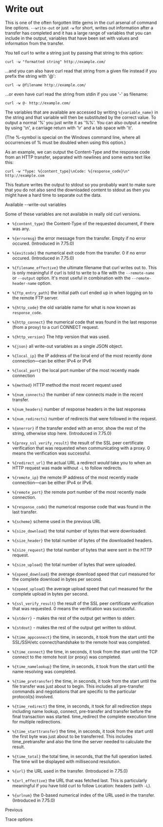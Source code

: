 

























# <span class="text-4505230f--DisplayH900-bfb998fa--textContentFamily-49a318e1">Write out</span>

<span class="text-4505230f--UIH300-2063425d--textUIFamily-5ebd8e40--text-8ee2c8b2"></span>

<span class="text-4505230f--TextH400-3033861f--textContentFamily-49a318e1"><span data-key="d62488f66c6e4fddb59da3d1519aa87e"><span data-offset-key="d62488f66c6e4fddb59da3d1519aa87e:0">This is one of the often forgotten little gems in the curl arsenal of command line options. </span><span data-offset-key="d62488f66c6e4fddb59da3d1519aa87e:1">`--write-out`</span><span data-offset-key="d62488f66c6e4fddb59da3d1519aa87e:2"> or just </span><span data-offset-key="d62488f66c6e4fddb59da3d1519aa87e:3">`-w`</span><span data-offset-key="d62488f66c6e4fddb59da3d1519aa87e:4"> for short, writes out information after a transfer has completed and it has a large range of variables that you can include in the output, variables that have been set with values and information from the transfer.</span></span></span>

<span class="text-4505230f--TextH400-3033861f--textContentFamily-49a318e1"><span data-key="ad7a400555464acca77639cd5e3aac4a"><span data-offset-key="ad7a400555464acca77639cd5e3aac4a:0">You tell curl to write a string just by passing that string to this option:</span></span></span>

    curl -w "formatted string" http://example.com/

<span class="text-4505230f--TextH400-3033861f--textContentFamily-49a318e1"><span data-key="5a6d1183378b49eeb90d05e7cdf706b3"><span data-offset-key="5a6d1183378b49eeb90d05e7cdf706b3:0">…and you can also have curl read that string from a given file instead if you prefix the string with '@':</span></span></span>

    curl -w @filename http://example.com/

<span class="text-4505230f--TextH400-3033861f--textContentFamily-49a318e1"><span data-key="d57d19cb57ce44c1b24a7722cc97120d"><span data-offset-key="d57d19cb57ce44c1b24a7722cc97120d:0">…or even have curl read the string from stdin if you use '-' as filename:</span></span></span>

    curl -w @- http://example.com/

<span class="text-4505230f--TextH400-3033861f--textContentFamily-49a318e1"><span data-key="46c42b56c0894ab196ccac99b04e6998"><span data-offset-key="46c42b56c0894ab196ccac99b04e6998:0">The variables that are available are accessed by writing </span><span data-offset-key="46c42b56c0894ab196ccac99b04e6998:1">`%{variable_name}`</span><span data-offset-key="46c42b56c0894ab196ccac99b04e6998:2"> in the string and that variable will then be substituted by the correct value. To output a normal '%' you just write it as '%%'. You can also output a newline by using '\\n', a carriage return with '\\r' and a tab space with '\\t'.</span></span></span>

<span class="text-4505230f--TextH400-3033861f--textContentFamily-49a318e1"><span data-key="d53e6bedb94141488a8d632c86d25fb7"><span data-offset-key="d53e6bedb94141488a8d632c86d25fb7:0">(The %-symbol is special on the Windows command line, where all occurrences of % must be doubled when using this option.)</span></span></span>

<span class="text-4505230f--TextH400-3033861f--textContentFamily-49a318e1"><span data-key="af825fd2a0d04a84b6408366db287b71"><span data-offset-key="af825fd2a0d04a84b6408366db287b71:0">As an example, we can output the Content-Type and the response code from an HTTP transfer, separated with newlines and some extra text like this:</span></span></span>

    curl -w "Type: %{content_type}\nCode: %{response_code}\n" http://example.com

<span class="text-4505230f--TextH400-3033861f--textContentFamily-49a318e1"><span data-key="71381ee904174d47ad898044b1b16cf7"><span data-offset-key="71381ee904174d47ad898044b1b16cf7:0">This feature writes the output to stdout so you probably want to make sure that you do not also send the downloaded content to stdout as then you might have a hard time to separate out the data.</span></span></span>

<span class="text-4505230f--HeadingH700-04e1a2a3--textContentFamily-49a318e1"><span data-key="d6f9f53c24bf4a1986ed822f65bc53e8"><span data-offset-key="d6f9f53c24bf4a1986ed822f65bc53e8:0">Available --write-out variables</span></span></span>

<span class="text-4505230f--TextH400-3033861f--textContentFamily-49a318e1"><span data-key="d16d1b92122e403ca568a3d853b91028"><span data-offset-key="d16d1b92122e403ca568a3d853b91028:0">Some of these variables are not available in really old curl versions.</span></span></span>

- <span class="text-4505230f--TextH400-3033861f--textContentFamily-49a318e1"><span data-key="dee84225f4544c278d1db53a6160f3fa"><span data-offset-key="dee84225f4544c278d1db53a6160f3fa:0">`%{content_type}`</span><span data-offset-key="dee84225f4544c278d1db53a6160f3fa:1"> the Content-Type of the requested document, if there was any.</span></span></span>

- <span class="text-4505230f--TextH400-3033861f--textContentFamily-49a318e1"><span data-key="8ba21bb0b0254ab59925419b1915845e"><span data-offset-key="8ba21bb0b0254ab59925419b1915845e:0">`%{errormsg}`</span><span data-offset-key="8ba21bb0b0254ab59925419b1915845e:1"> the error message from the transfer. Empty if no error occured. (Introduced in 7.75.0)</span></span></span>

- <span class="text-4505230f--TextH400-3033861f--textContentFamily-49a318e1"><span data-key="66545b76442440c9b013f09779735fcc"><span data-offset-key="66545b76442440c9b013f09779735fcc:0">`%{exitcode}`</span><span data-offset-key="66545b76442440c9b013f09779735fcc:1"> the numerical exit code from the transfer. 0 if no error occured. (Introduced in 7.75.0)</span></span></span>

- <span class="text-4505230f--TextH400-3033861f--textContentFamily-49a318e1"><span data-key="f8cdc23acc8a4663a31fbd60bb24fb1b"><span data-offset-key="f8cdc23acc8a4663a31fbd60bb24fb1b:0">`%{filename_effective}`</span><span data-offset-key="f8cdc23acc8a4663a31fbd60bb24fb1b:1"> the ultimate filename that curl writes out to. This is only meaningful if curl is told to write to a file with the </span><span data-offset-key="f8cdc23acc8a4663a31fbd60bb24fb1b:2">`--remote-name`</span><span data-offset-key="f8cdc23acc8a4663a31fbd60bb24fb1b:3"> or </span><span data-offset-key="f8cdc23acc8a4663a31fbd60bb24fb1b:4">`--output`</span><span data-offset-key="f8cdc23acc8a4663a31fbd60bb24fb1b:5"> option. It's most useful in combination with the </span><span data-offset-key="f8cdc23acc8a4663a31fbd60bb24fb1b:6">`--remote-header-name`</span><span data-offset-key="f8cdc23acc8a4663a31fbd60bb24fb1b:7"> option.</span></span></span>

- <span class="text-4505230f--TextH400-3033861f--textContentFamily-49a318e1"><span data-key="dbddde0451ca4b32bd5255ef34220a3a"><span data-offset-key="dbddde0451ca4b32bd5255ef34220a3a:0">`%{ftp_entry_path}`</span><span data-offset-key="dbddde0451ca4b32bd5255ef34220a3a:1"> the initial path curl ended up in when logging on to the remote FTP server.</span></span></span>

- <span class="text-4505230f--TextH400-3033861f--textContentFamily-49a318e1"><span data-key="1712af33813b4d5d8307eef2c0559e8f"><span data-offset-key="1712af33813b4d5d8307eef2c0559e8f:0">`%{http_code}`</span><span data-offset-key="1712af33813b4d5d8307eef2c0559e8f:1"> the old variable name for what is now known as </span><span data-offset-key="1712af33813b4d5d8307eef2c0559e8f:2">`response_code`</span><span data-offset-key="1712af33813b4d5d8307eef2c0559e8f:3">.</span></span></span>

- <span class="text-4505230f--TextH400-3033861f--textContentFamily-49a318e1"><span data-key="2690f1e2f18840359aa77550f863996e"><span data-offset-key="2690f1e2f18840359aa77550f863996e:0">`%{http_connect}`</span><span data-offset-key="2690f1e2f18840359aa77550f863996e:1"> the numerical code that was found in the last response (from a proxy) to a curl CONNECT request.</span></span></span>

- <span class="text-4505230f--TextH400-3033861f--textContentFamily-49a318e1"><span data-key="87fe8ad1339d46799e286dbbc84814a9"><span data-offset-key="87fe8ad1339d46799e286dbbc84814a9:0">`%{http_version}`</span><span data-offset-key="87fe8ad1339d46799e286dbbc84814a9:1"> The http version that was used.</span></span></span>

- <span class="text-4505230f--TextH400-3033861f--textContentFamily-49a318e1"><span data-key="90973dcd7f78445bbe200d2ac688b8ca"><span data-offset-key="90973dcd7f78445bbe200d2ac688b8ca:0">`%{json}`</span><span data-offset-key="90973dcd7f78445bbe200d2ac688b8ca:1"> all write-out variables as a single JSON object.</span></span></span>

- <span class="text-4505230f--TextH400-3033861f--textContentFamily-49a318e1"><span data-key="c240c090be594f92800fcbf28f4145eb"><span data-offset-key="c240c090be594f92800fcbf28f4145eb:0">`%{local_ip}`</span><span data-offset-key="c240c090be594f92800fcbf28f4145eb:1"> the IP address of the local end of the most recently done connection—can be either IPv4 or IPv6</span></span></span>

- <span class="text-4505230f--TextH400-3033861f--textContentFamily-49a318e1"><span data-key="0b89ba25ca7e4a13b56ffbb1c7848680"><span data-offset-key="0b89ba25ca7e4a13b56ffbb1c7848680:0">`%{local_port}`</span><span data-offset-key="0b89ba25ca7e4a13b56ffbb1c7848680:1"> the local port number of the most recently made connection</span></span></span>

- <span class="text-4505230f--TextH400-3033861f--textContentFamily-49a318e1"><span data-key="e89da06dde7b451680692b02506f04c9"><span data-offset-key="e89da06dde7b451680692b02506f04c9:0">`%{method}`</span><span data-offset-key="e89da06dde7b451680692b02506f04c9:1"> HTTP method the most recent request used</span></span></span>

- <span class="text-4505230f--TextH400-3033861f--textContentFamily-49a318e1"><span data-key="3617b8a4d00e4cb19456f05944e427ec"><span data-offset-key="3617b8a4d00e4cb19456f05944e427ec:0">`%{num_connects}`</span><span data-offset-key="3617b8a4d00e4cb19456f05944e427ec:1"> the number of new connects made in the recent transfer.</span></span></span>

- <span class="text-4505230f--TextH400-3033861f--textContentFamily-49a318e1"><span data-key="5da66b11534c403e86b08f972a4747c7"><span data-offset-key="5da66b11534c403e86b08f972a4747c7:0">`%{num_headers}`</span><span data-offset-key="5da66b11534c403e86b08f972a4747c7:1"> number of response headers in the last responsea</span></span></span>

- <span class="text-4505230f--TextH400-3033861f--textContentFamily-49a318e1"><span data-key="4e03475c8afe41e09f0434f13c5d1084"><span data-offset-key="4e03475c8afe41e09f0434f13c5d1084:0">`%{num_redirects}`</span><span data-offset-key="4e03475c8afe41e09f0434f13c5d1084:1"> number of redirects that were followed in the request.</span></span></span>

- <span class="text-4505230f--TextH400-3033861f--textContentFamily-49a318e1"><span data-key="166bcc113ef5469b8994b9471eb1bbc4"><span data-offset-key="166bcc113ef5469b8994b9471eb1bbc4:0">`%{onerror}`</span><span data-offset-key="166bcc113ef5469b8994b9471eb1bbc4:1"> if the transfer ended with an error, show the rest of the string, otherwise stop here. (Introduced in 7.75.0)</span></span></span>

- <span class="text-4505230f--TextH400-3033861f--textContentFamily-49a318e1"><span data-key="390662d27e9c45e484790c21845f2766"><span data-offset-key="390662d27e9c45e484790c21845f2766:0">`%{proxy_ssl_verify_result}`</span><span data-offset-key="390662d27e9c45e484790c21845f2766:1"> the result of the SSL peer certificate verification that was requested when communicating with a proxy. 0 means the verification was successful.</span></span></span>

- <span class="text-4505230f--TextH400-3033861f--textContentFamily-49a318e1"><span data-key="913f3a36eff74751b58dcad31e411b7b"><span data-offset-key="913f3a36eff74751b58dcad31e411b7b:0">`%{redirect_url}`</span><span data-offset-key="913f3a36eff74751b58dcad31e411b7b:1"> the actual URL a redirect </span><span data-offset-key="913f3a36eff74751b58dcad31e411b7b:2">_would_</span><span data-offset-key="913f3a36eff74751b58dcad31e411b7b:3"> take you to when an HTTP request was made without </span><span data-offset-key="913f3a36eff74751b58dcad31e411b7b:4">`-L`</span><span data-offset-key="913f3a36eff74751b58dcad31e411b7b:5"> to follow redirects.</span></span></span>

- <span class="text-4505230f--TextH400-3033861f--textContentFamily-49a318e1"><span data-key="a484a25fdb4d4571a7099f7de0dee0e8"><span data-offset-key="a484a25fdb4d4571a7099f7de0dee0e8:0">`%{remote_ip}`</span><span data-offset-key="a484a25fdb4d4571a7099f7de0dee0e8:1"> the remote IP address of the most recently made connection—can be either IPv4 or IPv6.</span></span></span>

- <span class="text-4505230f--TextH400-3033861f--textContentFamily-49a318e1"><span data-key="7c4837f1cfb947bcbd51695b386194c6"><span data-offset-key="7c4837f1cfb947bcbd51695b386194c6:0">`%{remote_port}`</span><span data-offset-key="7c4837f1cfb947bcbd51695b386194c6:1"> the remote port number of the most recently made connection.</span></span></span>

- <span class="text-4505230f--TextH400-3033861f--textContentFamily-49a318e1"><span data-key="3ab7553e4a454bdeab5225ac0992e0c1"><span data-offset-key="3ab7553e4a454bdeab5225ac0992e0c1:0">`%{response_code}`</span><span data-offset-key="3ab7553e4a454bdeab5225ac0992e0c1:1"> the numerical response code that was found in the last transfer.</span></span></span>

- <span class="text-4505230f--TextH400-3033861f--textContentFamily-49a318e1"><span data-key="ee2b60650ec84169a21241bd78fbfd07"><span data-offset-key="ee2b60650ec84169a21241bd78fbfd07:0">`%{scheme}`</span><span data-offset-key="ee2b60650ec84169a21241bd78fbfd07:1"> scheme used in the previous URL</span></span></span>

- <span class="text-4505230f--TextH400-3033861f--textContentFamily-49a318e1"><span data-key="49efa41d19084bbb97c17a5bae0e0b65"><span data-offset-key="49efa41d19084bbb97c17a5bae0e0b65:0">`%{size_download}`</span><span data-offset-key="49efa41d19084bbb97c17a5bae0e0b65:1"> the total number of bytes that were downloaded.</span></span></span>

- <span class="text-4505230f--TextH400-3033861f--textContentFamily-49a318e1"><span data-key="a881e9b2eecf485286e3a77c9e290128"><span data-offset-key="a881e9b2eecf485286e3a77c9e290128:0">`%{size_header}`</span><span data-offset-key="a881e9b2eecf485286e3a77c9e290128:1"> the total number of bytes of the downloaded headers.</span></span></span>

- <span class="text-4505230f--TextH400-3033861f--textContentFamily-49a318e1"><span data-key="a36fb10b37074487b94aca14d5a5bd2d"><span data-offset-key="a36fb10b37074487b94aca14d5a5bd2d:0">`%{size_request}`</span><span data-offset-key="a36fb10b37074487b94aca14d5a5bd2d:1"> the total number of bytes that were sent in the HTTP request.</span></span></span>

- <span class="text-4505230f--TextH400-3033861f--textContentFamily-49a318e1"><span data-key="6538f4b041324a2c8748a90fb4355e85"><span data-offset-key="6538f4b041324a2c8748a90fb4355e85:0">`%{size_upload}`</span><span data-offset-key="6538f4b041324a2c8748a90fb4355e85:1"> the total number of bytes that were uploaded.</span></span></span>

- <span class="text-4505230f--TextH400-3033861f--textContentFamily-49a318e1"><span data-key="da59e695c6ac4091af498aaeb6be2414"><span data-offset-key="da59e695c6ac4091af498aaeb6be2414:0">`%{speed_download}`</span><span data-offset-key="da59e695c6ac4091af498aaeb6be2414:1"> the average download speed that curl measured for the complete download in bytes per second.</span></span></span>

- <span class="text-4505230f--TextH400-3033861f--textContentFamily-49a318e1"><span data-key="99d3a4dfa5614eebb22a3cc4febb92c4"><span data-offset-key="99d3a4dfa5614eebb22a3cc4febb92c4:0">`%{speed_upload}`</span><span data-offset-key="99d3a4dfa5614eebb22a3cc4febb92c4:1"> the average upload speed that curl measured for the complete upload in bytes per second.</span></span></span>

- <span class="text-4505230f--TextH400-3033861f--textContentFamily-49a318e1"><span data-key="6cc5cbaff8a3431aafb8cec15509c667"><span data-offset-key="6cc5cbaff8a3431aafb8cec15509c667:0">`%{ssl_verify_result}`</span><span data-offset-key="6cc5cbaff8a3431aafb8cec15509c667:1"> the result of the SSL peer certificate verification that was requested. 0 means the verification was successful.</span></span></span>

- <span class="text-4505230f--TextH400-3033861f--textContentFamily-49a318e1"><span data-key="7dca5032b13b4c7a9cf1cb57022f04df"><span data-offset-key="7dca5032b13b4c7a9cf1cb57022f04df:0">`%{stderr}`</span><span data-offset-key="7dca5032b13b4c7a9cf1cb57022f04df:1"> - makes the rest of the output get written to stderr.</span></span></span>

- <span class="text-4505230f--TextH400-3033861f--textContentFamily-49a318e1"><span data-key="af149b582ce943b7bf6e1ce66c0f0124"><span data-offset-key="af149b582ce943b7bf6e1ce66c0f0124:0">`%{stdout}`</span><span data-offset-key="af149b582ce943b7bf6e1ce66c0f0124:1"> - makes the rest of the output get written to stdout.</span></span></span>

- <span class="text-4505230f--TextH400-3033861f--textContentFamily-49a318e1"><span data-key="c69189a991674aaa928c209cc23e31ea"><span data-offset-key="c69189a991674aaa928c209cc23e31ea:0">`%{time_appconnect}`</span><span data-offset-key="c69189a991674aaa928c209cc23e31ea:1"> the time, in seconds, it took from the start until the SSL/SSH/etc connect/handshake to the remote host was completed.</span></span></span>

- <span class="text-4505230f--TextH400-3033861f--textContentFamily-49a318e1"><span data-key="c75023fa679b42eab34dcd146f582ea5"><span data-offset-key="c75023fa679b42eab34dcd146f582ea5:0">`%{time_connect}`</span><span data-offset-key="c75023fa679b42eab34dcd146f582ea5:1"> the time, in seconds, it took from the start until the TCP connect to the remote host (or proxy) was completed.</span></span></span>

- <span class="text-4505230f--TextH400-3033861f--textContentFamily-49a318e1"><span data-key="07c945c8fa354f55bfad82ab57cf5df6"><span data-offset-key="07c945c8fa354f55bfad82ab57cf5df6:0">`%{time_namelookup}`</span><span data-offset-key="07c945c8fa354f55bfad82ab57cf5df6:1"> the time, in seconds, it took from the start until the name resolving was completed.</span></span></span>

- <span class="text-4505230f--TextH400-3033861f--textContentFamily-49a318e1"><span data-key="6d8360a519674cfe9e38b7cb3a213728"><span data-offset-key="6d8360a519674cfe9e38b7cb3a213728:0">`%{time_pretransfer}`</span><span data-offset-key="6d8360a519674cfe9e38b7cb3a213728:1"> the time, in seconds, it took from the start until the file transfer was just about to begin. This includes all pre-transfer commands and negotiations that are specific to the particular protocol(s) involved.</span></span></span>

- <span class="text-4505230f--TextH400-3033861f--textContentFamily-49a318e1"><span data-key="18e9ccc06bba4ce69f32e9fc5f44c5d3"><span data-offset-key="18e9ccc06bba4ce69f32e9fc5f44c5d3:0">`%{time_redirect}`</span><span data-offset-key="18e9ccc06bba4ce69f32e9fc5f44c5d3:1"> the time, in seconds, it took for all redirection steps including name lookup, connect, pre-transfer and transfer before the final transaction was started. time_redirect the complete execution time for multiple redirections.</span></span></span>

- <span class="text-4505230f--TextH400-3033861f--textContentFamily-49a318e1"><span data-key="f6d93fda3f7f4b48b5f90a48a7ab3ceb"><span data-offset-key="f6d93fda3f7f4b48b5f90a48a7ab3ceb:0">`%{time_starttransfer}`</span><span data-offset-key="f6d93fda3f7f4b48b5f90a48a7ab3ceb:1"> the time, in seconds, it took from the start until the first byte was just about to be transferred. This includes time_pretransfer and also the time the server needed to calculate the result.</span></span></span>

- <span class="text-4505230f--TextH400-3033861f--textContentFamily-49a318e1"><span data-key="1aa5e9ad9c934e39a5713d763b8e2382"><span data-offset-key="1aa5e9ad9c934e39a5713d763b8e2382:0">`%{time_total}`</span><span data-offset-key="1aa5e9ad9c934e39a5713d763b8e2382:1"> the total time, in seconds, that the full operation lasted. The time will be displayed with millisecond resolution.</span></span></span>

- <span class="text-4505230f--TextH400-3033861f--textContentFamily-49a318e1"><span data-key="66441cb692444dac9509455989882852"><span data-offset-key="66441cb692444dac9509455989882852:0">`%{url}`</span><span data-offset-key="66441cb692444dac9509455989882852:1"> the URL used in the transfer. (Introduced in 7.75.0)</span></span></span>

- <span class="text-4505230f--TextH400-3033861f--textContentFamily-49a318e1"><span data-key="e55d576883094493aa4e8e12920eefa1"><span data-offset-key="e55d576883094493aa4e8e12920eefa1:0">`%{url_effective}`</span><span data-offset-key="e55d576883094493aa4e8e12920eefa1:1"> the URL that was fetched last. This is particularly meaningful if you have told curl to follow Location: headers (with </span><span data-offset-key="e55d576883094493aa4e8e12920eefa1:2">`-L`</span><span data-offset-key="e55d576883094493aa4e8e12920eefa1:3">).</span></span></span>

- <span class="text-4505230f--TextH400-3033861f--textContentFamily-49a318e1"><span data-key="89459dc7b3ad4818a4f05740b6e25c97"><span data-offset-key="89459dc7b3ad4818a4f05740b6e25c97:0">`%{urlnum}`</span><span data-offset-key="89459dc7b3ad4818a4f05740b6e25c97:1"> the 0-based numerical index of the URL used in the transfer. (Introduced in 7.75.0)</span></span></span>

<a href="trace.html" class="reset-3c756112--card-6570f064--whiteCard-fff091a4--cardPrevious-56a5e674"></a>

<span class="text-4505230f--TextH200-a3425406--textContentFamily-49a318e1">Previous</span>

<span class="text-4505230f--UIH400-4e41e82a--textContentFamily-49a318e1">Trace options</span>










